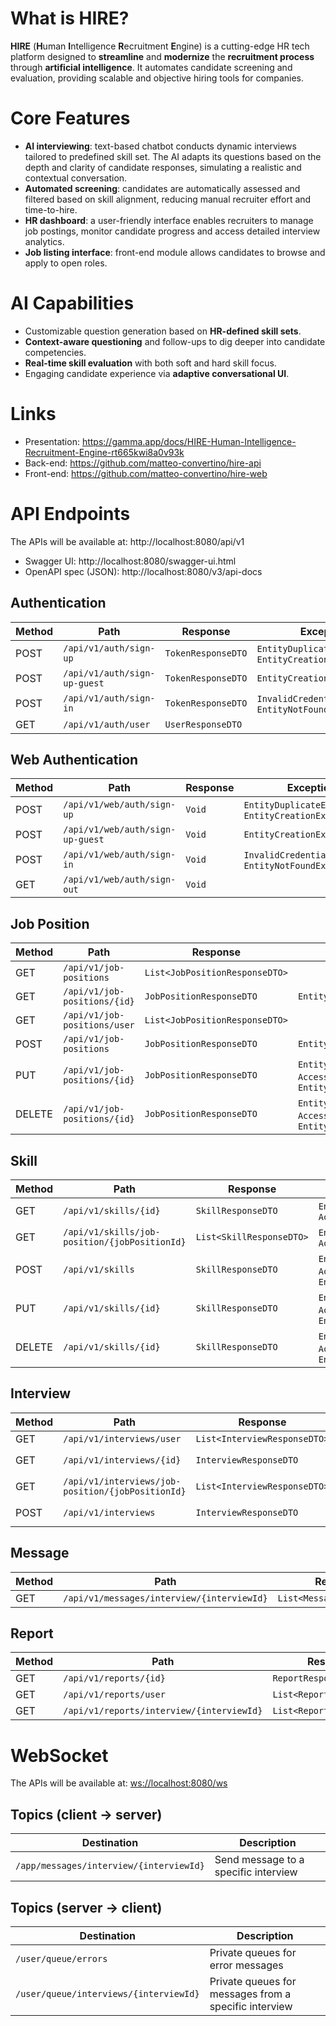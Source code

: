 # What is HIRE?

**HIRE** (**H**uman **I**ntelligence **R**ecruitment **E**ngine) is a cutting-edge HR tech platform designed to **streamline** and **modernize** the **recruitment process** through **artificial intelligence**. It automates candidate
screening and evaluation, providing scalable and objective hiring tools for companies.

# Core Features

- **AI interviewing**: text-based chatbot conducts dynamic interviews tailored to predefined skill set. The AI adapts
  its questions based on the depth and clarity of candidate responses, simulating a realistic and contextual
  conversation.
- **Automated screening**: candidates are automatically assessed and filtered based on skill alignment, reducing manual
  recruiter effort and time-to-hire.
- **HR dashboard**: a user-friendly interface enables recruiters to manage job postings, monitor candidate progress and
  access detailed interview analytics.
- **Job listing interface**: front-end module allows candidates to browse and apply to open roles.

# AI Capabilities

- Customizable question generation based on **HR-defined skill sets**.
- **Context-aware questioning** and follow-ups to dig deeper into candidate competencies.
- **Real-time skill evaluation** with both soft and hard skill focus.
- Engaging candidate experience via **adaptive conversational UI**.

# Links

- Presentation: https://gamma.app/docs/HIRE-Human-Intelligence-Recruitment-Engine-rt665kwi8a0v93k
- Back-end: https://github.com/matteo-convertino/hire-api
- Front-end: https://github.com/matteo-convertino/hire-web

# API Endpoints

The APIs will be available at: http://localhost:8080/api/v1

- Swagger UI: http://localhost:8080/swagger-ui.html
- OpenAPI spec (JSON): http://localhost:8080/v3/api-docs

## Authentication

| Method | Path                         | Response           | Exceptions                                                |
|--------|------------------------------|--------------------|-----------------------------------------------------------|
| POST   | `/api/v1/auth/sign-up`       | `TokenResponseDTO` | `EntityDuplicateException`, `EntityCreationException`     |
| POST   | `/api/v1/auth/sign-up-guest` | `TokenResponseDTO` | `EntityCreationException`                                 |
| POST   | `/api/v1/auth/sign-in`       | `TokenResponseDTO` | `InvalidCredentialsException`,  `EntityNotFoundException` |
| GET    | `/api/v1/auth/user`          | `UserResponseDTO`  |                                                           |

## Web Authentication

| Method | Path                             | Response | Exceptions                                               |
|--------|----------------------------------|----------|----------------------------------------------------------|
| POST   | `/api/v1/web/auth/sign-up`       | `Void`   | `EntityDuplicateException`, `EntityCreationException`    |
| POST   | `/api/v1/web/auth/sign-up-guest` | `Void`   | `EntityCreationException`                                |
| POST   | `/api/v1/web/auth/sign-in`       | `Void`   | `InvalidCredentialsException`, `EntityNotFoundException` |
| GET    | `/api/v1/web/auth/sign-out`      | `Void`   |                                                          |

## Job Position

| Method | Path                         | Response                       | Exceptions                                                                    |
|--------|------------------------------|--------------------------------|-------------------------------------------------------------------------------|
| GET    | `/api/v1/job-positions`      | `List<JobPositionResponseDTO>` |                                                                               |
| GET    | `/api/v1/job-positions/{id}` | `JobPositionResponseDTO`       | `EntityNotFoundException`                                                     |
| GET    | `/api/v1/job-positions/user` | `List<JobPositionResponseDTO>` |                                                                               |
| POST   | `/api/v1/job-positions`      | `JobPositionResponseDTO`       | `EntityCreationException`                                                     |
| PUT    | `/api/v1/job-positions/{id}` | `JobPositionResponseDTO`       | `EntityNotFoundException`, `AccessDeniedException`, `EntityUpdateException`   |
| DELETE | `/api/v1/job-positions/{id}` | `JobPositionResponseDTO`       | `EntityNotFoundException`, `AccessDeniedException`, `EntityDeletionException` |

## Skill

| Method | Path                                          | Response                 | Exceptions                                                                    |
|--------|-----------------------------------------------|--------------------------|-------------------------------------------------------------------------------|
| GET    | `/api/v1/skills/{id}`                         | `SkillResponseDTO`       | `EntityNotFoundException`, `AccessDeniedException`                            |
| GET    | `/api/v1/skills/job-position/{jobPositionId}` | `List<SkillResponseDTO>` | `EntityNotFoundException`, `AccessDeniedException`                            |
| POST   | `/api/v1/skills`                              | `SkillResponseDTO`       | `EntityNotFoundException`, `AccessDeniedException`, `EntityCreationException` |
| PUT    | `/api/v1/skills/{id}`                         | `SkillResponseDTO`       | `EntityNotFoundException`, `AccessDeniedException`, `EntityUpdateException`   |
| DELETE | `/api/v1/skills/{id}`                         | `SkillResponseDTO`       | `EntityNotFoundException`, `AccessDeniedException`, `EntityDeletionException` |

## Interview

| Method | Path                                              | Response                     | Exceptions                                           |
|--------|---------------------------------------------------|------------------------------|------------------------------------------------------|
| GET    | `/api/v1/interviews/user`                         | `List<InterviewResponseDTO>` |                                                      |
| GET    | `/api/v1/interviews/{id}`                         | `InterviewResponseDTO`       | `EntityNotFoundException`, `AccessDeniedException`   |
| GET    | `/api/v1/interviews/job-position/{jobPositionId}` | `List<InterviewResponseDTO>` | `EntityNotFoundException`, `AccessDeniedException`   |
| POST   | `/api/v1/interviews`                              | `InterviewResponseDTO`       | `EntityNotFoundException`, `EntityCreationException` |

## Message

| Method | Path                                       | Response                   | Exceptions                |
|--------|--------------------------------------------|----------------------------|---------------------------|
| GET    | `/api/v1/messages/interview/{interviewId}` | `List<MessageResponseDTO>` | `EntityNotFoundException` |

## Report

| Method | Path                                      | Response                  | Exceptions                |
|--------|-------------------------------------------|---------------------------|---------------------------|
| GET    | `/api/v1/reports/{id}`                    | `ReportResponseDTO`       | `EntityNotFoundException` |
| GET    | `/api/v1/reports/user`                    | `List<ReportResponseDTO>` |                           |
| GET    | `/api/v1/reports/interview/{interviewId}` | `List<ReportResponseDTO>` |                           |

# WebSocket

The APIs will be available at: [ws://localhost:8080/ws](#)

## Topics (client → server)

| Destination                              | Description                          |
|------------------------------------------|--------------------------------------|
| `/app/messages/interview/{interviewId}` | Send message to a specific interview |

## Topics (server → client)

| Destination                            | Description                                           |
|----------------------------------------|-------------------------------------------------------|
| `/user/queue/errors`                   | Private queues for error messages                     |
| `/user/queue/interviews/{interviewId}` | Private queues for messages from a specific interview |
